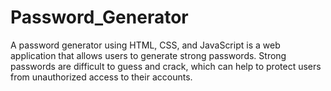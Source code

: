 # Password_Generator
A password generator using HTML, CSS, and JavaScript is a web application that allows users to generate strong passwords. Strong passwords are difficult to guess and crack, which can help to protect users from unauthorized access to their accounts.

